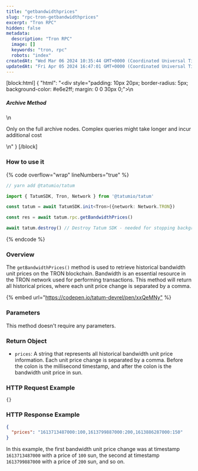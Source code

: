 ```yaml
---
title: "getbandwidthprices"
slug: "rpc-tron-getbandwidthprices"
excerpt: "Tron RPC"
hidden: false
metadata: 
  description: "Tron RPC"
  image: []
  keywords: "tron, rpc"
  robots: "index"
createdAt: "Wed Mar 06 2024 10:35:44 GMT+0000 (Coordinated Universal Time)"
updatedAt: "Fri Apr 05 2024 16:47:01 GMT+0000 (Coordinated Universal Time)"
---
```

[block:html]
{
  "html": "<div style=\"padding: 10px 20px; border-radius: 5px; background-color: #e6e2ff; margin: 0 0 30px 0;\">\n  <h5>Archive Method</h5>\n  <p>Only on the full archive nodes. Complex queries might take longer and incur additional cost</p>\n</div>"
}
[/block]


### How to use it

{% code overflow="wrap" lineNumbers="true" %}

```typescript
// yarn add @tatumio/tatum

import { TatumSDK, Tron, Network } from '@tatumio/tatum'

const tatum = await TatumSDK.init<Tron>({network: Network.TRON})

const res = await tatum.rpc.getBandwidthPrices()

await tatum.destroy() // Destroy Tatum SDK - needed for stopping background jobs
```

{% endcode %}

### Overview

The `getBandwidthPrices()` method is used to retrieve historical bandwidth unit prices on the TRON blockchain. Bandwidth is an essential resource in the TRON network used for performing transactions. This method will return all historical prices, where each unit price change is separated by a comma.

{% embed url="<https://codepen.io/tatum-devrel/pen/xxQeMNy"> %}

### Parameters

This method doesn't require any parameters.

### Return Object

- `prices`: A string that represents all historical bandwidth unit price information. Each unit price change is separated by a comma. Before the colon is the millisecond timestamp, and after the colon is the bandwidth unit price in sun.

### HTTP Request Example

```shell
{}
```

### HTTP Response Example

```json
{
  "prices": "1613713487000:100,1613799887000:200,1613886287000:150"
}
```

In this example, the first bandwidth unit price change was at timestamp `1613713487000` with a price of `100` sun, the second at timestamp `1613799887000` with a price of `200` sun, and so on.
